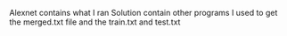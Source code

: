 Alexnet contains what I ran 
Solution contain other programs I used to get the merged.txt file and the train.txt and test.txt
